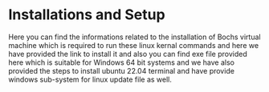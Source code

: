 # Installations and Setup
Here you can find the informations related to the installation of Bochs virtual machine which is required to run these linux kernal commands and here we have 
provided the link to install it and also you can find exe file provided here which is suitable for Windows 64 bit systems and we have also provided the steps
to install ubuntu 22.04 terminal and have provide windows sub-system for linux update file as well.
